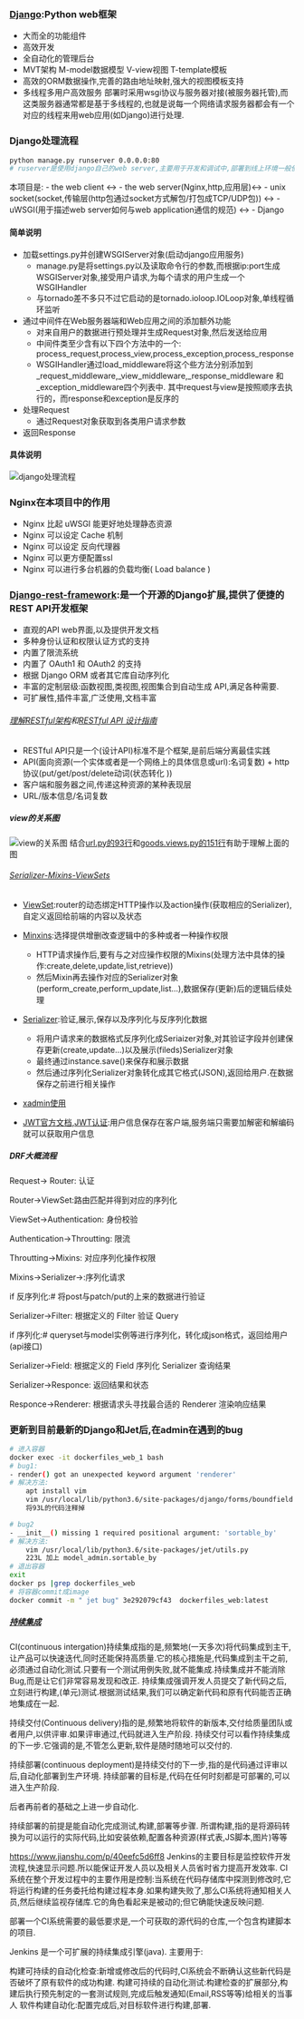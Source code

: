 ### [Django](https://docs.djangoproject.com/zh-hans/2.0/):Python web框架

- 大而全的功能组件
- 高效开发
- 全自动化的管理后台
- MVT架构 M-model数据模型 V-view视图 T-template模板
- 高效的ORM数据操作,完善的路由地址映射,强大的视图模板支持
- 多线程多用户高效服务
部署时采用wsgi协议与服务器对接(被服务器托管),而这类服务器通常都是基于多线程的,也就是说每一个网络请求服务器都会有一个对应的线程来用web应用(如Django)进行处理.

### Django处理流程
```bash
python manage.py runserver 0.0.0.0:80 
# ruserver是使用django自己的web server,主要用于开发和调试中,部署到线上环境一般使用nginx+uwsgi模式
```

本项目是:
    - the web client <-> 
    - the web server(Nginx,http,应用层)<->
    - unix socket(socket,传输层(http包通过socket方式解包/打包成TCP/UDP包)) <-> 
    - uWSGI(用于描述web server如何与web application通信的规范) <->
    - Django

#### 简单说明
- 加载settings.py并创建WSGIServer对象(启动django应用服务)
    - manage.py是将settings.py以及读取命令行的参数,而根据ip:port生成WSGIServer对象,接受用户请求,为每个请求的用户生成一个WSGIHandler
    - 与tornado差不多只不过它启动的是tornado.ioloop.IOLoop对象,单线程循环监听
- 通过中间件在Web服务器端和Web应用之间的添加额外功能
    - 对来自用户的数据进行预处理并生成Request对象,然后发送给应用
    - 中间件类至少含有以下四个方法中的一个: process_request,process_view,process_exception,process_response
    - WSGIHandler通过load_middleware将这个些方法分别添加到_request_middleware,_view_middleware,_response_middleware 和 _exception_middleware四个列表中. 其中request与view是按照顺序去执行的，而response和exception是反序的
- 处理Request
    - 通过Request对象获取到各类用户请求参数
- 返回Response

#### 具体说明
![django处理流程](https://ws1.sinaimg.cn/large/006tNbRwgy1fyooltssrcj30xj0kvgre.jpg)

### Nginx在本项目中的作用
- Nginx 比起 uWSGI 能更好地处理静态资源
- Nginx 可以设定 Cache 机制
- Nginx 可以设定 反向代理器
- Nginx 可以更方便配置ssl
- Nginx 可以进行多台机器的负载均衡( Load balance )

### [Django-rest-framework](http://www.django-rest-framework.org/):是一个开源的Django扩展,提供了便捷的REST API开发框架

- 直观的API web界面,以及提供开发文档
- 多种身份认证和权限认证方式的支持
- 内置了限流系统
- 内置了 OAuth1 和 OAuth2 的支持
- 根据 Django ORM 或者其它库自动序列化
- 丰富的定制层级:函数视图,类视图,视图集合到自动生成 API,满足各种需要.
- 可扩展性,插件丰富,广泛使用,文档丰富

######  [理解RESTful架构](http://www.ruanyifeng.com/blog/2011/09/restful)和[RESTful API 设计指南](http://www.ruanyifeng.com/blog/2014/05/restful_api.html)
- RESTful API只是一个(设计API)标准不是个框架,是前后端分离最佳实践
- API(面向资源(一个实体或者是一个网络上的具体信息或url):名词复数) + http协议(put/get/post/delete动词(状态转化 ))
- 客户端和服务器之间,传递这种资源的某种表现层
- URL/版本信息/名词复数

##### view的关系图
![view的关系图](https://ws2.sinaimg.cn/large/006tNbRwgy1fylripg5coj31pb0u0e81.jpg)
结合[url.py的93行](./MxShop/urls.py)和[goods.views.py的151行](./apps/goods/views.py)有助于理解上面的图


###### [Serializer-Mixins-ViewSets](http://www.cdrf.co/)
- [ViewSet](https://blog.csdn.net/l_vip/article/details/79131289):router的动态绑定HTTP操作以及action操作(获取相应的Serializer),自定义返回给前端的内容以及状态

- [Minxins](https://blog.csdn.net/l_vip/article/details/79142105):选择提供增删改查逻辑中的多种或者一种操作权限
    - HTTP请求操作后,要有与之对应操作权限的Mixins(处理方法中具体的操作:create,delete,update,list,retrieve))
    - 然后Mixin再去操作对应的Serializer对象(perform_create,perform_update,list...),数据保存(更新)后的逻辑后续处理

- [Serializer](https://blog.csdn.net/l_vip/article/details/79156113):验证,展示,保存以及序列化与反序列化数据
    - 将用户请求来的数据格式反序列化成Seriaizer对象,对其验证字段并创建保存更新(create,update...)以及展示(fileds)Serializer对象
    - 最终通过instance.save()来保存和展示数据
    - 然后通过序列化Serializer对象转化成其它格式(JSON),返回给用户.在数据保存之前进行相关操作

- [xadmin使用](http://wongbingming.me/2018/1/16/Django-Xdamin.html)

- [JWT官方文档](https://github.com/GetBlimp/django-rest-framework-jwt),[JWT认证](https://blog.leapoahead.com/2015/09/07/user-authentication-with-jwt/):用户信息保存在客户端,服务端只需要加解密和解编码就可以获取用户信息



##### DRF大概流程
Request-> Router: 认证

Router->ViewSet:路由匹配并得到对应的序列化

ViewSet->Authentication: 身份校验

Authentication->Throutting: 限流

Throutting->Mixins: 对应序列化操作权限

Mixins->Serializer->:序列化请求

if 反序列化:# 将post与patch/put的上来的数据进行验证

Serializer->Filter: 根据定义的 Filter 验证 Query

if 序列化:# queryset与model实例等进行序列化，转化成json格式，返回给用户(api接口)

Serializer->Field: 根据定义的 Field 序列化 Serializer 查询结果

Serializer->Responce: 返回结果和状态

Responce->Renderer: 根据请求头寻找最合适的 Renderer 渲染响应结果


### 更新到目前最新的Django和Jet后,在admin在遇到的bug
```bash
# 进入容器
docker exec -it dockerfiles_web_1 bash
# bug1:
- render() got an unexpected keyword argument 'renderer'
# 解决方法:
    apt install vim
    vim /usr/local/lib/python3.6/site-packages/django/forms/boundfield.py
    将93L的代码注释掉

# bug2
- __init__() missing 1 required positional argument: 'sortable_by'
# 解决方法:
    vim /usr/local/lib/python3.6/site-packages/jet/utils.py 
    223L 加上 model_admin.sortable_by
# 退出容器
exit
docker ps |grep dockerfiles_web
# 将容器commit成image
docker commit -m " jet bug" 3e292079cf43  dockerfiles_web:latest
```


##### [持续集成](http://www.ruanyifeng.com/blog/2015/09/continuous-integration.html)
CI(continuous intergation)持续集成指的是,频繁地(一天多次)将代码集成到主干,让产品可以快速迭代,同时还能保持高质量.它的核心措施是,代码集成到主干之前,必须通过自动化测试.只要有一个测试用例失败,就不能集成.持续集成并不能消除Bug,而是让它们非常容易发现和改正.
持续集成强调开发人员提交了新代码之后,立刻进行构建,(单元)测试.根据测试结果,我们可以确定新代码和原有代码能否正确地集成在一起.

持续交付(Continuous delivery)指的是,频繁地将软件的新版本,交付给质量团队或者用户,以供评审.如果评审通过,代码就进入生产阶段.
持续交付可以看作持续集成的下一步.它强调的是,不管怎么更新,软件是随时随地可以交付的.

持续部署(continuous deployment)是持续交付的下一步,指的是代码通过评审以后,自动化部署到生产环境.
持续部署的目标是,代码在任何时刻都是可部署的,可以进入生产阶段.

后者再前者的基础之上进一步自动化.

持续部署的前提是能自动化完成测试,构建,部署等步骤.
所谓构建,指的是将源码转换为可以运行的实际代码,比如安装依赖,配置各种资源(样式表,JS脚本,图片)等等



https://www.jianshu.com/p/40eefc5d6ff8
Jenkins的主要目标是监控软件开发流程,快速显示问题.所以能保证开发人员以及相关人员省时省力提高开发效率.
CI系统在整个开发过程中的主要作用是控制:当系统在代码存储库中探测到修改时,它将运行构建的任务委托给构建过程本身.如果构建失败了,那么CI系统将通知相关人员,然后继续监视存储库.它的角色看起来是被动的;但它确能快速反映问题.

部署一个CI系统需要的最低要求是,一个可获取的源代码的仓库,一个包含构建脚本的项目.

Jenkins 是一个可扩展的持续集成引擎(java).
主要用于:

构建可持续的自动化检查:新增或修改后的代码时,CI系统会不断确认这些新代码是否破坏了原有软件的成功构建.
构建可持续的自动化测试:构建检查的扩展部分,构建后执行预先制定的一套测试规则,完成后触发通知(Email,RSS等等)给相关的当事人
软件构建自动化:配置完成后,对目标软件进行构建,部署.

